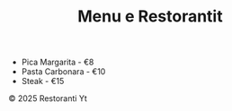 <!DOCTYPE html>
<html lang="sq">
<head>
    <meta charset="UTF-8">
    <meta name="viewport" content="width=device-width, initial-scale=1.0">
    <title>Menu e Restorantit</title>
    <link rel="stylesheet" href="styles.css">
</head>
<body>
    <header>
        <h1>Menu e Restorantit</h1>
    </header>
    <main>
        <ul id="menu-list">
            <li>Pica Margarita - €8</li>
            <li>Pasta Carbonara - €10</li>
            <li>Steak - €15</li>
        </ul>
    </main>
    <footer>
        <p>&copy; 2025 Restoranti Yt</p>
    </footer>
</body>
</html>
